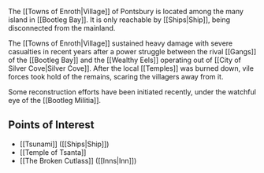 
The [[Towns of Enroth|Village]] of Pontsbury is located among the many island in [[Bootleg Bay]]. It is only reachable by [[Ships|Ship]], being disconnected from the mainland.

The [[Towns of Enroth|Village]] sustained heavy damage with severe casualties in recent years after a power struggle between the rival [[Gangs]] of the [[Bootleg Bay]] and the [[Wealthy Eels]] operating out of [[City of Silver Cove|Silver Cove]]. After the local [[Temples]] was burned down, vile forces took hold of the remains, scaring the villagers away from it.

Some reconstruction efforts have been initiated recently, under the watchful eye of the [[Bootleg Militia]].
## Points of Interest
* [[Tsunami]] ([[Ships|Ship]])
* [[Temple of Tsanta]]
* [[The Broken Cutlass]] ([[Inns|Inn]])